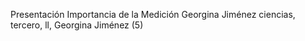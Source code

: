 Presentación Importancia de la Medición Georgina Jiménez
ciencias, tercero, ll, Georgina Jiménez (5)
